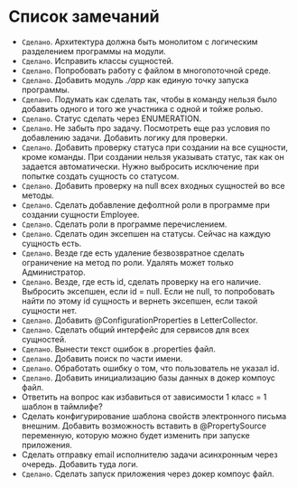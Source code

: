 # Список замечаний

* `Сделано`. Архитектура должна быть монолитом с логическим разделением программы на модули.
* `Сделано`. Исправить классы сущностей.
* `Сделано`. Попробовать работу с файлом в многопоточной среде.
* `Сделано`. Добавить модуль _./app_ как единую точку запуска программы.
* `Сделано`. Подумать как сделать так, чтобы в команду нельзя было добавить одного и того же участника с одной и тойже ролью.
* `Сделано`. Статус сделать через ENUMERATION.
* `Сделано`. Не забыть про задачу. Посмотреть еще раз условия по добавлению задачи. Добавить логику для проверки.
* `Сделано`. Добавить проверку статуса при создании на все сущности, кроме команды. При создании нельзя указывать статус, так как он задается автоматически.
Нужно выбросить исключение при попытке создать сущность со статусом.
* `Сделано`. Добавить проверку на null всех входных сущностей во все методы.
* `Сделано`. Сделать добавление дефолтной роли в программе при создании сущности Employee.
* `Сделано`. Сделать роли в программе перечислением.
* `Сделано`. Сделать один эксепшен на статусы. Сейчас на каждую сущность есть.
* `Сделано`. Везде где есть удаление безвозвратное сделать ограничение на метод по роли. Удалять может только Администратор.
* `Сделано`. Везде, где есть id, сделать проверку на его наличие. Выбросить эксепшен, если id = null. Если не null, то попробовать найти по
  этому id сущность и вернеть эксепшен, если такой сущности нет.
* `Сделано`. Добавить @ConfigurationProperties в LetterCollector.
* `Сделано`. Сделать общий интерфейс для сервисов для всех сущностей.
* `Сделано`. Вынести текст ошибок в .properties файл.
* `Сделано`. Добавить поиск по части имени.
* `Сделано`. Обработать ошибку о том, что пользователь не указал id.
* `Сделано`. Добавить инициализацию базы данных в докер компоус файл.
* Ответить на вопрос как избавиться от зависимости 1 класс = 1 шаблон в таймлифе?
* Сделать конфигурирование шаблона свойств электронного письма внешним. Добавить возможность вставить в @PropertySource переменную,
  которую можно будет изменить при запуске приложения.
* Сделать отправку email исполнителю задачи асинхронным через очередь. Добавить туда логи.
* `Сделано`. Сделать запуск приложения через докер компоус файл.
